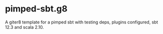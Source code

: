 pimped-sbt.g8
=============

A giter8 template for a pimped sbt with testing deps, plugins configured, sbt 12.3 and scala 2.10.

